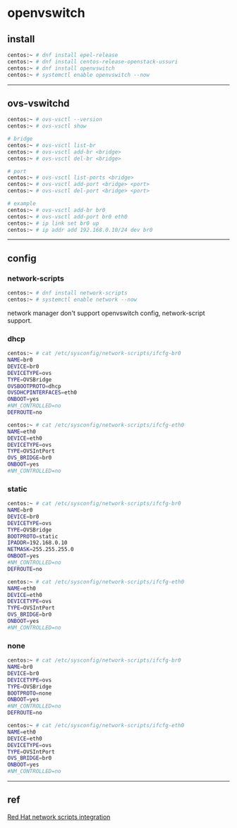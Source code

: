 # openvswitch


## install


```bash
centos:~ # dnf install epel-release
centos:~ # dnf install centos-release-openstack-ussuri
centos:~ # dnf install openvswitch
centos:~ # systemctl enable openvswitch --now
```


---

## ovs-vswitchd

```bash
centos:~ # ovs-vsctl --version
centos:~ # ovs-vsctl show

# bridge
centos:~ # ovs-vsctl list-br
centos:~ # ovs-vsctl add-br <bridge>
centos:~ # ovs-vsctl del-br <bridge>

# port
centos:~ # ovs-vsctl list-ports <bridge>
centos:~ # ovs-vsctl add-port <bridge> <port>
centos:~ # ovs-vsctl del-port <bridge> <port>

# example
centos:~ # ovs-vsctl add-br br0
centos:~ # ovs-vsctl add-port br0 eth0
centos:~ # ip link set br0 up
centos:~ # ip addr add 192.168.0.10/24 dev br0
```


---

## config

### network-scripts

```bash
centos:~ # dnf install network-scripts
centos:~ # systemctl enable network --now
```

network manager don't support openvswitch config, network-script support.


### dhcp

```bash
centos:~ # cat /etc/sysconfig/network-scripts/ifcfg-br0
NAME=br0
DEVICE=br0
DEVICETYPE=ovs
TYPE=OVSBridge
OVSBOOTPROTO=dhcp
OVSDHCPINTERFACES=eth0
ONBOOT=yes
#NM_CONTROLLED=no
DEFROUTE=no

centos:~ # cat /etc/sysconfig/network-scripts/ifcfg-eth0
NAME=eth0
DEVICE=eth0
DEVICETYPE=ovs
TYPE=OVSIntPort
OVS_BRIDGE=br0
ONBOOT=yes
#NM_CONTROLLED=no
```


### static

```bash
centos:~ # cat /etc/sysconfig/network-scripts/ifcfg-br0
NAME=br0
DEVICE=br0
DEVICETYPE=ovs
TYPE=OVSBridge
BOOTPROTO=static
IPADDR=192.168.0.10
NETMASK=255.255.255.0
ONBOOT=yes
#NM_CONTROLLED=no
DEFROUTE=no

centos:~ # cat /etc/sysconfig/network-scripts/ifcfg-eth0
NAME=eth0
DEVICE=eth0
DEVICETYPE=ovs
TYPE=OVSIntPort
OVS_BRIDGE=br0
ONBOOT=yes
#NM_CONTROLLED=no
```


### none

```bash
centos:~ # cat /etc/sysconfig/network-scripts/ifcfg-br0
NAME=br0
DEVICE=br0
DEVICETYPE=ovs
TYPE=OVSBridge
BOOTPROTO=none
ONBOOT=yes
#NM_CONTROLLED=no
DEFROUTE=no

centos:~ # cat /etc/sysconfig/network-scripts/ifcfg-eth0
NAME=eth0
DEVICE=eth0
DEVICETYPE=ovs
TYPE=OVSIntPort
OVS_BRIDGE=br0
ONBOOT=yes
#NM_CONTROLLED=no
```


---

## ref

[Red Hat network scripts integration](https://github.com/openvswitch/ovs/blob/master/rhel/README.RHEL.rst)

